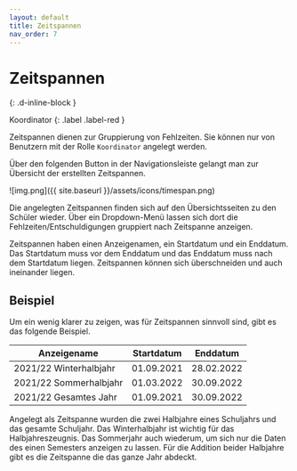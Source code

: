 ```yaml
---
layout: default
title: Zeitspannen
nav_order: 7
---
```


# Zeitspannen
{: .d-inline-block }

Koordinator
{: .label .label-red }

Zeitspannen dienen zur Gruppierung von Fehlzeiten.
Sie können nur von Benutzern mit der Rolle `Koordinator` angelegt werden.

Über den folgenden Button in der Navigationsleiste gelangt man zur Übersicht der erstellten Zeitspannen.

![img.png]({{ site.baseurl }}/assets/icons/timespan.png)

Die angelegten Zeitspannen finden sich auf den Übersichtsseiten zu den Schüler wieder.
Über ein Dropdown-Menü lassen sich dort die Fehlzeiten/Entschuldigungen gruppiert nach Zeitspanne anzeigen.

Zeitspannen haben einen Anzeigenamen, ein Startdatum und ein Enddatum.
Das Startdatum muss vor dem Enddatum und das Enddatum muss nach dem Startdatum liegen.
Zeitspannen können sich überschneiden und auch ineinander liegen.

## Beispiel

Um ein wenig klarer zu zeigen, was für Zeitspannen sinnvoll sind, gibt es das folgende Beispiel.

| Anzeigename            | Startdatum | Enddatum   |
|------------------------|------------|------------|
| 2021/22 Winterhalbjahr | 01.09.2021 | 28.02.2022 |
| 2021/22 Sommerhalbjahr | 01.03.2022 | 30.09.2022 |
| 2021/22 Gesamtes Jahr  | 01.09.2021 | 30.09.2022 |

Angelegt als Zeitspanne wurden die zwei Halbjahre eines Schuljahrs und das gesamte Schuljahr.
Das Winterhalbjahr ist wichtig für das Halbjahreszeugnis.
Das Sommerjahr auch wiederum, um sich nur die Daten des einen Semesters anzeigen zu lassen.
Für die Addition beider Halbjahre gibt es die Zeitspanne die das ganze Jahr abdeckt.
